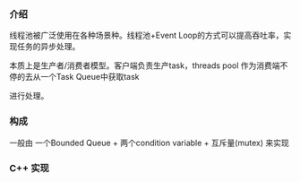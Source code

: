 ### 介绍

线程池被广泛使用在各种场景种。线程池+Event Loop的方式可以提高吞吐率，实现任务的异步处理。

本质上是生产者/消费者模型。客户端负责生产task，threads pool 作为消费端不停的去从一个Task Queue中获取task

进行处理。

### 构成

一般由   一个Bounded Queue + 两个condition variable + 互斥量\(mutex\) 来实现

### C++ 实现



